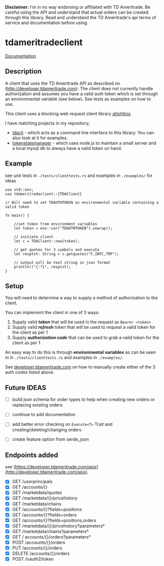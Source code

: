 **Disclaimer:** I'm in no way endorsing or affiliated with TD Ameritrade. Be careful using the API and understand that actual orders can be created through this library.  Read and understand the TD Ameritrade's api terms of service and documentation before using.


# tdameritradeclient

[Documentation](https://jbertovic.github.io/tdameritradeclient/doc/tdameritradeclient/)

## Description

A client that uses the TD Ameritrade API as described on (http://developer.tdameritrade.com).  The client does not currently handle authorization and assumes you have a valid auth token which is set through an environmental variable (see below). See tests as examples on how to use.

This client uses a blocking web request client library [attohttps](https://github.com/sbstp/attohttpc).

I have matching projects in my repository;
- [tdacli](https://github.com/jbertovic/tdacli) - which acts as a command line interface to this library.  You can also look at it for examples.
- [tokenstatemanager](https://github.com/jbertovic/tokenstatemanager) - which uses node.js to maintain a small server and a local mysql db to always have a valid token on hand.

## Example

see unit tests in `./tests/clienttests.rs` and examples in `./examples/` for ideas
```
use std::env;
use tdameritradeclient::{TDAClient}

// Will need to set TDAUTHTOKEN as environmental variable containing a valid token

fn main() {

    //set token from environment variables
    let token = env::var("TDAUTHTOKEN").unwrap();

    // initiate client
    let c = TDAClient::new(token);

    // get quotes for 3 symbols and execute
    let resptxt: String = c.getquotes("F,INTC,TRP");

    // output will be text string in json format
    println!("{:?}", resptxt);
}
```


## Setup

You will need to determine a way to supply a method of authorization to the client.  

You can implement the client in one of 3 ways:
1) Supply valid ***token*** that will be used in the request as `Bearer <token>`
2) Supply valid ***refresh*** token that will be used to request a valid token for the client as per 1
3) Supply ***authorization code*** that can be used to grab a valid token for the client as per 1

An easy way to do this is through **environmental variables** as can be seen in in `./tests/clienttests.rs` and examples in `./examples/`.

See [developer.tdameritrade.com](http://developer.tdameritrade.com) on how to manually create either of the 3 auth codes listed above.


## Future IDEAS
- [ ] build json schema for order types to help when creating new orders or replacing existing orders
- [ ] continue to add documentation
- [ ] add better error checking on `Execute<T>` Trait and creating/deleting/changing orders
- [ ] create feature option from serde_json


## Endpoints added
see [https://developer.tdameritrade.com/apis](http://developer.tdameritrade.com/apis)

- [X] GET /userprincipals
- [X] GET /accounts/{}
- [X] GET /marketdata/quotes
- [X] GET /marketdata/{}/pricehistory
- [X] GET /marketdata/chains
- [X] GET /accounts/{}?fields=positions
- [X] GET /accounts/{}?fields=orders
- [X] GET /accounts/{}?fields=positions,orders
- [X] GET /marketdata/{}/pricehistory?parameters*  
- [X] GET /marketdata/chains?parameters* 
- [X] GET / accounts/{}/orders?parameters*
- [X] POST /accounts/{}/orders
- [X] PUT /accounts/{}/orders 
- [X] DELETE /accounts/{}/orders
- [X] POST /oauth2/token
